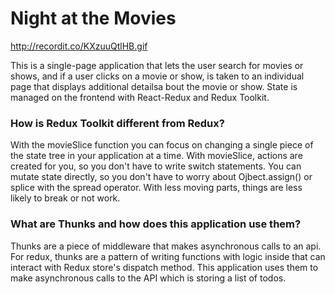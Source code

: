 # Night at the Movies


http://recordit.co/KXzuuQtlHB.gif

This is a single-page application that lets the user search for movies or shows, and if a user clicks on a movie or show, is taken to an individual page that displays additional detailsa bout the movie or show. State is managed on the frontend with React-Redux and Redux Toolkit. 

### How is Redux Toolkit different from Redux? 

With the movieSlice function you can focus on changing a single piece of the state tree in your application at a time. With movieSlice, actions are created for you, so you don't have to write switch statements. You can mutate state directly, so you don't have to worry about Ojbect.assign() or splice with the spread operator. With less moving parts, things are less likely to break or not work.   

### What are Thunks and how does this application use them? 

Thunks are a piece of middleware that makes asynchronous calls to an api. For redux, thunks are a pattern of writing functions with logic inside that can interact with Redux store's dispatch method. This application uses them to make asynchronous calls to the API which is storing a list of todos. 

